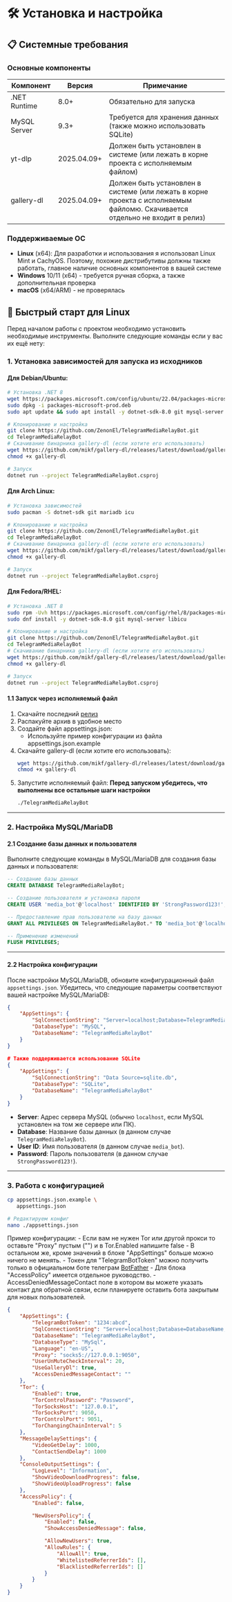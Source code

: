 # 🛠 Установка и настройка

## 📋 Системные требования

### Основные компоненты
| Компонент       | Версия       | Примечание                                  |
|-----------------|--------------|---------------------------------------------|
| .NET Runtime    | 8.0+         | Обязательно для запуска                    |
| MySQL Server    | 9.3+         | Требуется для хранения данных (также можно использовать SQLite)              |
| yt-dlp          | 2025.04.09+  | Должен быть установлен в системе (или лежать в корне проекта с исполняемым файлом) |
| gallery-dl      | 2025.04.09+  | Должен быть установлен в системе (или лежать в корне проекта с исполняемым файломю. Скачивается отдельно не входит в релиз) |

### Поддерживаемые ОС
- **Linux** (x64): Для разработки и использования я использовал Linux Mint и CachyOS. Поэтому, похожие дистрибутивы должны также работать, главное наличие основных компонентов в вашей системе
- **Windows** 10/11 (x64) - требуется ручная сборка, а также дополнительная проверка
- **macOS** (x64/ARM) - не проверялась

## 🚀 Быстрый старт для Linux

Перед началом работы с проектом необходимо установить необходимые инструменты. Выполните следующие команды если у вас их ещё нету:

### 1. Установка зависимостей для запуска из исходников

#### Для Debian/Ubuntu:
```bash
# Установка .NET 8
wget https://packages.microsoft.com/config/ubuntu/22.04/packages-microsoft-prod.deb
sudo dpkg -i packages-microsoft-prod.deb
sudo apt update && sudo apt install -y dotnet-sdk-8.0 git mysql-server libicu-dev

# Клонирование и настройка
git clone https://github.com/ZenonEl/TelegramMediaRelayBot.git
cd TelegramMediaRelayBot
# Скачивание бинарника gallery-dl (если хотите его использовать)
wget https://github.com/mikf/gallery-dl/releases/latest/download/gallery-dl.bin -O gallery-dl.bin
chmod +x gallery-dl

# Запуск
dotnet run --project TelegramMediaRelayBot.csproj
```

#### Для Arch Linux:
```bash
# Установка зависимостей
sudo pacman -S dotnet-sdk git mariadb icu

# Клонирование и настройка
git clone https://github.com/ZenonEl/TelegramMediaRelayBot.git
cd TelegramMediaRelayBot
# Скачивание бинарника gallery-dl (если хотите его использовать)
wget https://github.com/mikf/gallery-dl/releases/latest/download/gallery-dl.bin -O gallery-dl.bin
chmod +x gallery-dl

# Запуск
dotnet run --project TelegramMediaRelayBot.csproj
```

#### Для Fedora/RHEL:
```bash
# Установка .NET 8
sudo rpm -Uvh https://packages.microsoft.com/config/rhel/8/packages-microsoft-prod.rpm
sudo dnf install -y dotnet-sdk-8.0 git mysql-server libicu

# Клонирование и настройка
git clone https://github.com/ZenonEl/TelegramMediaRelayBot.git
cd TelegramMediaRelayBot
# Скачивание бинарника gallery-dl (если хотите его использовать)
wget https://github.com/mikf/gallery-dl/releases/latest/download/gallery-dl.bin -O gallery-dl.bin
chmod +x gallery-dl

# Запуск
dotnet run --project TelegramMediaRelayBot.csproj
```

#### 1.1 Запуск через исполняемый файл

1. Скачайте последний [релиз](https://github.com/ZenonEl/TelegramMediaRelayBot/releases/latest)
2. Распакуйте архив в удобное место
3. Создайте файл appsettings.json:
    - Используйте пример конфигурации из файла appsettings.json.example
4. Скачайте gallery-dl (если хотите его использовать):
    ```bash
    wget https://github.com/mikf/gallery-dl/releases/latest/download/gallery-dl.bin -O gallery-dl.bin
    chmod +x gallery-dl
    ```
5. Запустите исполняемый файл:
    **Перед запуском убедитесь, что выполнены все остальные шаги настройки**
    ```bash
    ./TelegramMediaRelayBot
    ```


---

### **2. Настройка MySQL/MariaDB**

#### **2.1 Создание базы данных и пользователя**

Выполните следующие команды в MySQL/MariaDB для создания базы данных и пользователя:

```sql 
-- Создание базы данных
CREATE DATABASE TelegramMediaRelayBot;

-- Создание пользователя и установка пароля
CREATE USER 'media_bot'@'localhost' IDENTIFIED BY 'StrongPassword123!';

-- Предоставление прав пользователю на базу данных
GRANT ALL PRIVILEGES ON TelegramMediaRelayBot.* TO 'media_bot'@'localhost';

-- Применение изменений
FLUSH PRIVILEGES;
```

---

#### **2.2 Настройка конфигурации**

После настройки MySQL/MariaDB, обновите конфигурационный файл `appsettings.json`. Убедитесь, что следующие параметры соответствуют вашей настройке MySQL/MariaDB:

```json
{
    "AppSettings": {
        "SqlConnectionString": "Server=localhost;Database=TelegramMediaRelayBot;User ID=media_bot;Password=StrongPassword123!;",
        "DatabaseType": "MySQL",
        "DatabaseName": "TelegramMediaRelayBot"
    }
}

# Также поддерживается использование SQLite
{
    "AppSettings": {
        "SqlConnectionString": "Data Source=sqlite.db",
        "DatabaseType": "SQLite",
        "DatabaseName": "TelegramMediaRelayBot"
    }
}
```

- **Server**: Адрес сервера MySQL (обычно `localhost`, если MySQL установлен на том же сервере или ПК).
- **Database**: Название базы данных (в данном случае `TelegramMediaRelayBot`).
- **User ID**: Имя пользователя (в данном случае `media_bot`).
- **Password**: Пароль пользователя (в данном случае `StrongPassword123!`).

---

### 3. Работа с конфигурацией
```bash
cp appsettings.json.example \
   appsettings.json

# Редактируем конфиг
nano ./appsettings.json
```
Пример конфигурации:
    - Если вам не нужен Tor или другой прокси то оставьте "Proxy" пустым ("") и в Tor.Enabled напишите false
    - В остальном же, кроме значений в блоке "AppSettings" больше можно ничего не менять.
    - Токен для "TelegramBotToken" можно получить только в официальном боте телеграм [BotFather](https://t.me/BotFather)
    - Для блока "AccessPolicy" имеется отдельное руководство.
    - AccessDeniedMessageContact поле в котором вы можете указать контакт для обратной связи, если планируете оставить бота закрытым для новых пользователей.

```json
{
    "AppSettings": {
        "TelegramBotToken": "1234:abcd",
        "SqlConnectionString": "Server=localhost;Database=DatabaseName;User ID=UserName;Password=UserPassword;",
        "DatabaseName": "TelegramMediaRelayBot",
        "DatabaseType": "MySql",
        "Language": "en-US",
        "Proxy": "socks5://127.0.0.1:9050",
        "UserUnMuteCheckInterval": 20,
        "UseGalleryDl": true,
        "AccessDeniedMessageContact": ""
    },
    "Tor": {
        "Enabled": true,
        "TorControlPassword": "Password",
        "TorSocksHost": "127.0.0.1",
        "TorSocksPort": 9050,
        "TorControlPort": 9051,
        "TorChangingChainInterval": 5
    },
    "MessageDelaySettings": {
        "VideoGetDelay": 1000,
        "ContactSendDelay": 1000
    },
    "ConsoleOutputSettings": {
        "LogLevel": "Information",
        "ShowVideoDownloadProgress": false,
        "ShowVideoUploadProgress": false
    },
    "AccessPolicy": {
        "Enabled": false,

        "NewUsersPolicy": {
            "Enabled": false,
            "ShowAccessDeniedMessage": false,

            "AllowNewUsers": true,
            "AllowRules": {
                "AllowAll": true,
                "WhitelistedReferrerIds": [],
                "BlacklistedReferrerIds": []
            }
        }
    }
}
```
